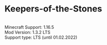 # Keepers-of-the-Stones
<br>Minecraft Support: 1.16.5
<br>Mod Version: 1.3.2 LTS
<br>Support type: LTS (until 01.02.2022)
